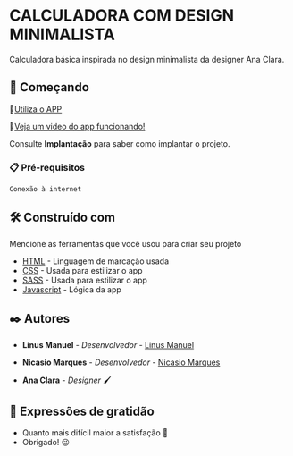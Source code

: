 # CALCULADORA COM DESIGN MINIMALISTA

Calculadora básica inspirada no design minimalista da designer Ana Clara.

## 🚀 Começando

📲[Utiliza o APP](https://calclinus.netlify.app/)

📲[Veja um video do app funcionando!](https://youtu.be/Suudbh7Yv70)

Consulte **Implantação** para saber como implantar o projeto.

### 📋 Pré-requisitos

```
Conexão à internet
```
## 🛠️ Construído com

Mencione as ferramentas que você usou para criar seu projeto

- [HTML](https://www.w3schools.com/html/) - Linguagem de marcação usada
- [CSS](https://www.w3schools.com/css/) - Usada para estilizar o app
- [SASS](https://www.w3schools.com/sass/) - Usada para estilizar o app
- [Javascript](https://www.w3schools.com/js/default.asp) - Lógica da app

## ✒️ Autores

- **Linus Manuel** - _Desenvolvedor_ - [Linus Manuel](https://github.com/linusmanuel)
- **Nicasio Marques** - _Desenvolvedor_ - [Nicasio Marques](https://github.com/nicasiomarques)

- **Ana Clara** - _Designer_ 🖌

## 🎁 Expressões de gratidão

- Quanto mais difícil maior a satisfação 🙌
- Obrigado! 😉

